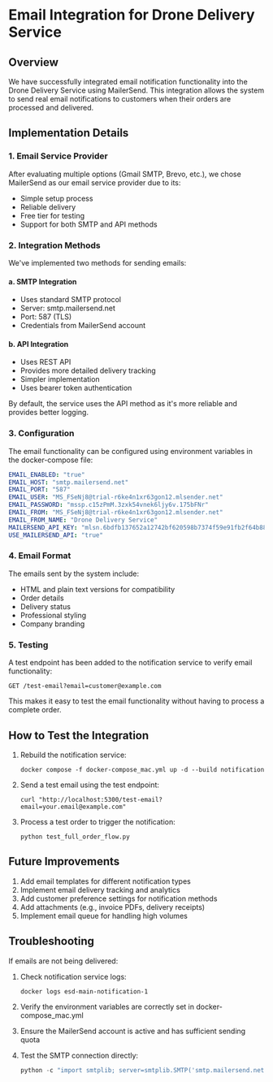 # Email Integration for Drone Delivery Service

## Overview

We have successfully integrated email notification functionality into the Drone Delivery Service using MailerSend. This integration allows the system to send real email notifications to customers when their orders are processed and delivered.

## Implementation Details

### 1. Email Service Provider

After evaluating multiple options (Gmail SMTP, Brevo, etc.), we chose MailerSend as our email service provider due to its:
- Simple setup process
- Reliable delivery
- Free tier for testing
- Support for both SMTP and API methods

### 2. Integration Methods

We've implemented two methods for sending emails:

#### a. SMTP Integration
- Uses standard SMTP protocol
- Server: smtp.mailersend.net
- Port: 587 (TLS)
- Credentials from MailerSend account

#### b. API Integration
- Uses REST API
- Provides more detailed delivery tracking
- Simpler implementation
- Uses bearer token authentication

By default, the service uses the API method as it's more reliable and provides better logging.

### 3. Configuration

The email functionality can be configured using environment variables in the docker-compose file:

```yaml
EMAIL_ENABLED: "true"
EMAIL_HOST: "smtp.mailersend.net"
EMAIL_PORT: "587"
EMAIL_USER: "MS_FSeNj8@trial-r6ke4n1xr63gon12.mlsender.net"
EMAIL_PASSWORD: "mssp.c15zPmM.3zxk54vnek6ljy6v.175bFNr"
EMAIL_FROM: "MS_FSeNj8@trial-r6ke4n1xr63gon12.mlsender.net"
EMAIL_FROM_NAME: "Drone Delivery Service"
MAILERSEND_API_KEY: "mlsn.6bdfb137652a12742bf620598b7374f59e91fb2f64b88e42636680365ffb92fc"
USE_MAILERSEND_API: "true"
```

### 4. Email Format

The emails sent by the system include:
- HTML and plain text versions for compatibility
- Order details
- Delivery status
- Professional styling
- Company branding

### 5. Testing

A test endpoint has been added to the notification service to verify email functionality:
```
GET /test-email?email=customer@example.com
```

This makes it easy to test the email functionality without having to process a complete order.

## How to Test the Integration

1. Rebuild the notification service:
   ```
   docker compose -f docker-compose_mac.yml up -d --build notification
   ```

2. Send a test email using the test endpoint:
   ```
   curl "http://localhost:5300/test-email?email=your.email@example.com"
   ```

3. Process a test order to trigger the notification:
   ```
   python test_full_order_flow.py
   ```

## Future Improvements

1. Add email templates for different notification types
2. Implement email delivery tracking and analytics
3. Add customer preference settings for notification methods
4. Add attachments (e.g., invoice PDFs, delivery receipts)
5. Implement email queue for handling high volumes

## Troubleshooting

If emails are not being delivered:

1. Check notification service logs:
   ```
   docker logs esd-main-notification-1
   ```

2. Verify the environment variables are correctly set in docker-compose_mac.yml

3. Ensure the MailerSend account is active and has sufficient sending quota

4. Test the SMTP connection directly:
   ```python
   python -c "import smtplib; server=smtplib.SMTP('smtp.mailersend.net', 587); server.starttls(); server.login('MS_FSeNj8@trial-r6ke4n1xr63gon12.mlsender.net', 'mssp.c15zPmM.3zxk54vnek6ljy6v.175bFNr'); print('Success!')"
   ``` 